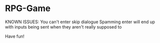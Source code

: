 # RPG-Game


KNOWN ISSUES:
  You can't enter skip dialogue
  Spamming enter will end up with inputs being sent when they aren't really supposed to
  
Have fun!
